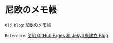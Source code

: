 # 尼欧のメモ帳

`Old blog`: [尼欧のメモ帳](http://neofelisho.blogspot.tw/)

`Reference`: [使用 GitHub Pages 和 Jekyll 來建立 Blog](http://xareelee.github.io/tech_note/2015/07/23/%E4%BD%BF%E7%94%A8-GitHub-Pages-%E5%92%8C-Jekyll-%E4%BE%86%E5%BB%BA%E7%AB%8B-Blog.html)